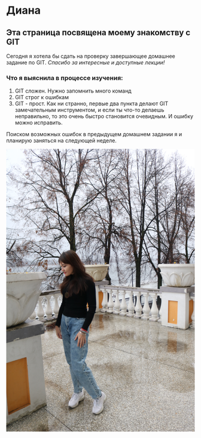 # Диана 

## Эта страница посвящена моему знакомству с GIT

Сегодня я хотела бы сдать на проверку завершающее домашнее задание по GIT. *Спасибо за интересные и доступные лекции!*

### Что я выяснила в процессе изучения:
1. GIT сложен. Нужно запомнить много команд
2. GIT строг к ошибкам
3. GIT - прост. Как ни странно, первые два пункта делают GIT замечательным инструментом, и если ты что-то делаешь неправильно, то это очень быстро становится очевидным. И ошибку можно исправить. 

Поиском возможных ошибок в предыдущем домашнем задании я и планирую заняться на следующей неделе.

![](https://github.com/DaviVay/HW_3_About-me/blob/main/IMG_5981.JPG)